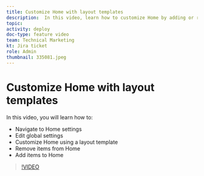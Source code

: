 ```yaml
---
title: Customize Home with layout templates
description:  In this video, learn how to customize Home by adding or removing fields with a layout template.
topic:
activity: deploy
doc-type: feature video
team: Technical Marketing
kt: Jira ticket
role: Admin
thumbnail: 335081.jpeg
---
```

# Customize Home with layout templates

In this video, you will learn how to:

* Navigate to Home settings
* Edit global settings
* Customize Home using a layout template
* Remove items from Home
* Add items to Home

>[!VIDEO](https://video.tv.adobe.com/v/335081/?quality=12&learn=on)
